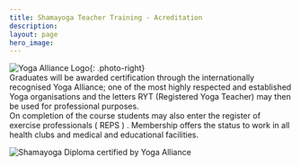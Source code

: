 ```yaml
---
title: Shamayoga Teacher Training - Acreditation
description:
layout: page
hero_image:
---
```


![Yoga Alliance Logo](https://res.cloudinary.com/shamayoga/image/upload/v1531055813/shamayoga.org.uk/teacher-training/accreditation/yoga-alliance.png){: .photo-right}<br>Graduates will be awarded certification through the internationally recognised Yoga Alliance; one of the most highly respected and established Yoga organisations and the letters RYT (Registered Yoga Teacher) may then be used for professional purposes.<br>On completion of the course students may also enter the register of exercise professionals ( REPS ) . Membership offers the status to work in all health clubs and medical and educational facilities.&nbsp;

![Shamayoga Diploma certified by Yoga Alliance](https://res.cloudinary.com/shamayoga/image/upload/v1531055845/shamayoga.org.uk/teacher-training/accreditation/Certificate.jpg)

&nbsp;